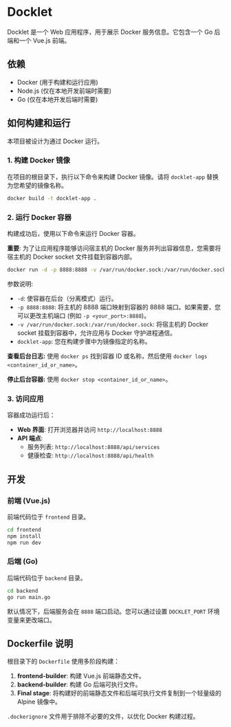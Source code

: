 # Docklet

Docklet 是一个 Web 应用程序，用于展示 Docker 服务信息。它包含一个 Go 后端和一个 Vue.js 前端。

## 依赖

*   Docker (用于构建和运行应用)
*   Node.js (仅在本地开发前端时需要)
*   Go (仅在本地开发后端时需要)

## 如何构建和运行

本项目被设计为通过 Docker 运行。

### 1. 构建 Docker 镜像

在项目的根目录下，执行以下命令来构建 Docker 镜像。请将 `docklet-app` 替换为您希望的镜像名称。

```bash
docker build -t docklet-app .
```

### 2. 运行 Docker 容器

构建成功后，使用以下命令来运行 Docker 容器。

**重要**: 为了让应用程序能够访问宿主机的 Docker 服务并列出容器信息，您需要将宿主机的 Docker socket 文件挂载到容器内部。

```bash
docker run -d -p 8888:8888 -v /var/run/docker.sock:/var/run/docker.sock docklet-app
```

参数说明:
*   `-d`: 使容器在后台（分离模式）运行。
*   `-p 8888:8888`: 将主机的 8888 端口映射到容器的 8888 端口。如果需要，您可以更改主机端口 (例如 `-p <your_port>:8888`)。
*   `-v /var/run/docker.sock:/var/run/docker.sock`: 将宿主机的 Docker socket 挂载到容器中，允许应用与 Docker 守护进程通信。
*   `docklet-app`: 您在构建步骤中为镜像指定的名称。

**查看后台日志:**
使用 `docker ps` 找到容器 ID 或名称，然后使用 `docker logs <container_id_or_name>`。

**停止后台容器:**
使用 `docker stop <container_id_or_name>`。

### 3. 访问应用

容器成功运行后：

*   **Web 界面**: 打开浏览器并访问 `http://localhost:8888`
*   **API 端点**:
    *   服务列表: `http://localhost:8888/api/services`
    *   健康检查: `http://localhost:8888/api/health`

## 开发

### 前端 (Vue.js)

前端代码位于 `frontend` 目录。

```bash
cd frontend
npm install
npm run dev
```

### 后端 (Go)

后端代码位于 `backend` 目录。

```bash
cd backend
go run main.go
```
默认情况下，后端服务会在 `8888` 端口启动。您可以通过设置 `DOCKLET_PORT` 环境变量来更改端口。

## Dockerfile 说明

根目录下的 `Dockerfile` 使用多阶段构建：
1.  **frontend-builder**: 构建 Vue.js 前端静态文件。
2.  **backend-builder**: 构建 Go 后端可执行文件。
3.  **Final stage**: 将构建好的前端静态文件和后端可执行文件复制到一个轻量级的 Alpine 镜像中。

`.dockerignore` 文件用于排除不必要的文件，以优化 Docker 构建过程。